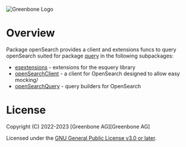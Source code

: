 ![Greenbone Logo](https://www.greenbone.net/wp-content/uploads/gb_new-logo_horizontal_rgb_small.png)

# Overview

Package openSearch provides a client and extensions funcs to query openSearch suited for package [query](../query/README.md) in the following
subpackages:

* [esextensions](esextension/README.md) - extensions for the esquery library
* [openSearchClient](openSearchClient/README.md) - a client for OpenSearch designed to allow easy mocking/
* [openSearchQuery](openSearchQuery/README.md) - query builders for OpenSearch

# License

Copyright (C) 2022-2023 [Greenbone AG][Greenbone AG]

Licensed under the [GNU General Public License v3.0 or later](../../LICENSE).


